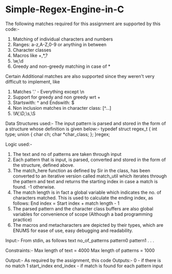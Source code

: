 # Simple-Regex-Engine-in-C

The following matches required for this assignment are supported by this code:-
1. Matching of individual characters and numbers
2. Ranges: a-z,A-Z,0-9 or anything in between
3. Character classes
4. Macros like +,*,?
5. \w,\d
6. Greedy and non-greedy matching in case of *

Certain Additional matches are also supported since they weren't very difficult to implement, like
1. Matches '.' - Everything except \n
2. Support for greedy and non greedy wrt +
3. Startswith: ^ and Endswith: $
4. Non inclusion matches in character class: [^...]
5. \W,\D,\s,\S

Data Structures used:-
The input pattern is parsed and stored in the form of a structure whose definition is given below:-
typedef struct regex_t
{
  int type;
  union
  {
    char ch;
    char *char_class;
  };
}regex;

Logic used:-
1. The text and no of patterns are taken through input
2. Each pattern that is input, is parsed, converted and stored in the form of the structure, defined above.
3. The match_here function as defined by Sir in the class, has been converted to an iterative version called match_util which iterates through the pattern and text and returns the starting index in case a match is found. -1 otherwise.
4. The match length is in fact a global variable which indicates the no. of characters matched. This is used to calculate the ending index, as follows:
  End index = Start index + match length - 1
5. The parsed pattern and the character class buffers are also global variables for convenience of scope (Although a bad programming practice)
6. The macros and metacharacters are depicted by their types, which are ENUMS for ease of use, easy debugging and readability.

Input:-
From stdin, as follows
text
no_of_patterns
pattern0
pattern1
.
.
.

Constraints:-
Max length of text = 4000
Max length of patterns = 1000

Output:-
As required by the assignment, this code Outputs:-
   0 - if there is no match
   1 start_index end_index - if match is found
for each pattern input
